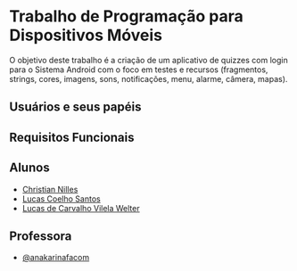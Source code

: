 # Trabalho de Programação para Dispositivos Móveis

O objetivo deste trabalho é a criação de um aplicativo de quizzes com login para o Sistema Android com o foco em testes e recursos (fragmentos, strings, cores, imagens, sons, notificações, menu, alarme, câmera, mapas).

## Usuários e seus papéis

## Requisitos Funcionais

## Alunos

- [Christian Nilles](https://github.com/ChristianNilles)
- [Lucas Coelho Santos](https://github.com/LucasCoelhoSantos)
- [Lucas de Carvalho Vilela Welter](https://github.com/boltwelter123)

## Professora

- [@anakarinafacom](https://www.github.com/anakarinafacom)
